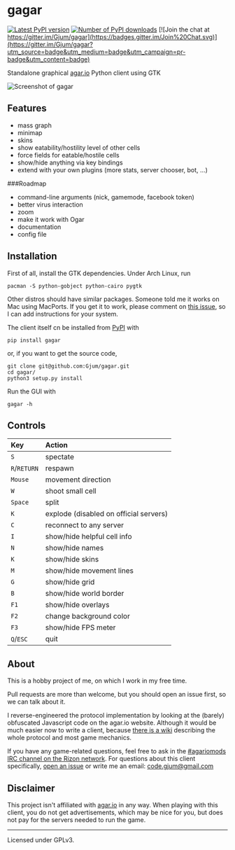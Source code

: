 gagar
=====

[![Latest PyPI version](https://img.shields.io/pypi/v/gagar.svg?style=flat)](https://pypi.python.org/pypi/gagar/)
[![Number of PyPI downloads](https://img.shields.io/pypi/dm/gagar.svg?style=flat)](https://pypi.python.org/pypi/gagar/)
[![Join the chat at https://gitter.im/Gjum/gagar](https://badges.gitter.im/Join%20Chat.svg)](https://gitter.im/Gjum/gagar?utm_source=badge&utm_medium=badge&utm_campaign=pr-badge&utm_content=badge)

Standalone graphical [agar.io](http://agar.io/) Python client using GTK

![Screenshot of gagar](http://lunarco.de/gagar/img/2015-08-01-151935_1000x562_scrot.png)

Features
--------
- mass graph
- minimap
- skins
- show eatability/hostility level of other cells
- force fields for eatable/hostile cells
- show/hide anything via key bindings
- extend with your own plugins (more stats, server chooser, bot, ...)

###Roadmap
- command-line arguments (nick, gamemode, facebook token)
- better virus interaction
- zoom
- make it work with Ogar
- documentation
- config file

Installation
------------
First of all, install the GTK dependencies.
Under Arch Linux, run

    pacman -S python-gobject python-cairo pygtk

Other distros should have similar packages.
Someone told me it works on Mac using MacPorts.
If you get it to work, please comment on [this issue](https://github.com/Gjum/gagar/issues/8), so I can add instructions for your system.

The client itself cn be installed from [PyPI](https://pypi.python.org/pypi?name=gagar&:action=display) with

    pip install gagar

or, if you want to get the source code,

    git clone git@github.com:Gjum/gagar.git
    cd gagar/
    python3 setup.py install

Run the GUI with

    gagar -h

Controls
--------
| Key       | Action                |
|:----------|:----------------------|
| `S`       | spectate              |
| `R`/`RETURN` | respawn            |
| `Mouse`   | movement direction    |
| `W`       | shoot small cell      |
| `Space`   | split                 |
| `K`       | explode (disabled on official servers) |
| `C`       | reconnect to any server |
| `I`       | show/hide helpful cell info |
| `N`       | show/hide names       |
| `K`       | show/hide skins       |
| `M`       | show/hide movement lines |
| `G`       | show/hide grid        |
| `B`       | show/hide world border |
| `F1`      | show/hide overlays    |
| `F2`      | change background color |
| `F3`      | show/hide FPS meter   |
| `Q`/`ESC` | quit                  |

About
-----
This is a hobby project of me, on which I work in my free time.

Pull requests are more than welcome, but you should open an issue first, so we can talk about it.

I reverse-engineered the protocol implementation by looking at the (barely) obfuscated Javascript code on the agar.io website.
Although it would be much easier now to write a client, because [there is a wiki](http://agar.gcommer.com/) describing the whole protocol and most game mechanics.

If you have any game-related questions, feel free to ask in the [#agariomods IRC channel on the Rizon network](http://irc.lc/rizon/agariomods/CodeBlob@@@).
For questions about this client specifically, [open an issue](https://github.com/Gjum/gagar/issues/new) or write me an email: [code.gjum@gmail.com](mailto:code.gjum@gmail.com)

Disclaimer
----------
This project isn't affiliated with [agar.io](http://agar.io/) in any way. When playing with this client, you do not get advertisements, which may be nice for you, but does not pay for the servers needed to run the game.

---

Licensed under GPLv3.
